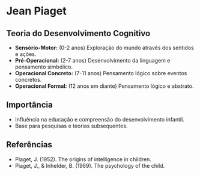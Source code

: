 # Jean Piaget

## Teoria do Desenvolvimento Cognitivo
- **Sensório-Motor:** (0-2 anos) Exploração do mundo através dos sentidos e ações.
- **Pré-Operacional:** (2-7 anos) Desenvolvimento da linguagem e pensamento simbólico.
- **Operacional Concreto:** (7-11 anos) Pensamento lógico sobre eventos concretos.
- **Operacional Formal:** (12 anos em diante) Pensamento lógico e abstrato.

## Importância
- Influência na educação e compreensão do desenvolvimento infantil.
- Base para pesquisas e teorias subsequentes.

## Referências
- Piaget, J. (1952). The origins of intelligence in children.
- Piaget, J., & Inhelder, B. (1969). The psychology of the child.
